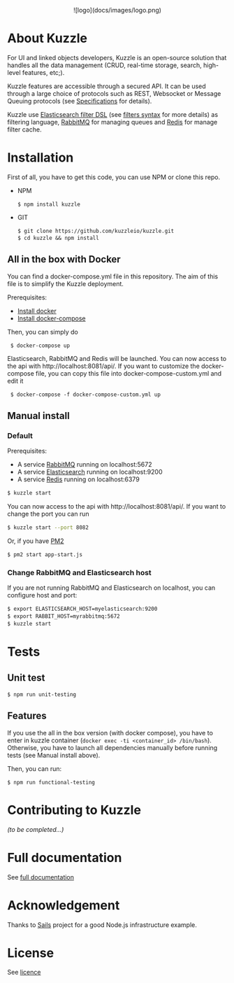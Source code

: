 <p align=center> ![logo](docs/images/logo.png)

# About Kuzzle

For UI and linked objects developers, Kuzzle is an open-source solution that handles all the data management
(CRUD, real-time storage, search, high-level features, etc;).

Kuzzle features are accessible through a secured API. It can be used through a large choice of protocols such as REST, Websocket or Message Queuing protocols (see [Specifications](docs/api-specifications.md) for details).

Kuzzle use [Elasticsearch filter DSL](https://www.elastic.co/guide/en/elasticsearch/reference/current/query-dsl-filters.html) (see [filters syntax](docs/filters.md) for more details) as filtering language, [RabbitMQ](https://www.rabbitmq.com/) for managing queues and [Redis](http://redis.io/) for manage filter cache. 

# Installation

First of all, you have to get this code, you can use NPM or clone this repo.

* NPM

    ```
    $ npm install kuzzle
    ```

* GIT

    ```
    $ git clone https://github.com/kuzzleio/kuzzle.git
    $ cd kuzzle && npm install
    ```

## All in the box with Docker

You can find a docker-compose.yml file in this repository. The aim of this file is to simplify the Kuzzle deployment.

Prerequisites:

* [Install docker](https://docs.docker.com/installation/#installation)
* [Install docker-compose](https://docs.docker.com/compose/install/)

Then, you can simply do

     $ docker-compose up

Elasticsearch, RabbitMQ and Redis will be launched. You can now access to the api with http://localhost:8081/api/.
If you want to customize the docker-compose file, you can copy this file into docker-compose-custom.yml and edit it

     $ docker-compose -f docker-compose-custom.yml up

## Manual install

### Default

Prerequisites:

* A service [RabbitMQ](https://www.rabbitmq.com/) running on localhost:5672
* A service [Elasticsearch](https://www.elastic.co/products/elasticsearch) running on localhost:9200 
* A service [Redis](http://redis.io/) running on localhost:6379

```bash
$ kuzzle start
```

You can now access to the api with http://localhost:8081/api/. If you want to change the port you can run

```bash
$ kuzzle start --port 8082
```

Or, if you have [PM2](https://github.com/Unitech/pm2)

```bash
$ pm2 start app-start.js
```

### Change RabbitMQ and Elasticsearch host

If you are not running RabbitMQ and Elasticsearch on localhost, you can configure host and port:

```bash
$ export ELASTICSEARCH_HOST=myelasticsearch:9200
$ export RABBIT_HOST=myrabbitmq:5672
$ kuzzle start
```


# Tests

## Unit test

    $ npm run unit-testing
    
## Features

If you use the all in the box version (with docker compose), you have to enter in kuzzle container (`docker exec -ti <container_id> /bin/bash`).
Otherwise, you have to launch all dependencies manually before running tests (see Manual install above).

Then, you can run:

    $ npm run functional-testing


# Contributing to Kuzzle

_(to be completed...)_


# Full documentation

See [full documentation](docs/index.md)


# Acknowledgement

Thanks to [Sails](https://github.com/balderdashy/sails) project for a good Node.js infrastructure example.

# License

See [licence](LICENSE.md)